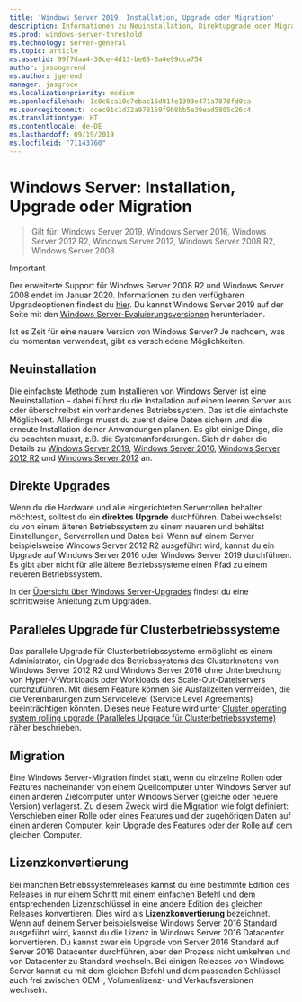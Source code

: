 ```yaml
---
title: 'Windows Server 2019: Installation, Upgrade oder Migration'
description: Informationen zu Neuinstallation, Direktupgrade oder Migration von Windows Server
ms.prod: windows-server-threshold
ms.technology: server-general
ms.topic: article
ms.assetid: 99f7daa4-30ce-4d13-be65-0a4e99cca754
author: jasongerend
ms.author: jgerend
manager: jasgroce
ms.localizationpriority: medium
ms.openlocfilehash: 1c0c6ca10e7ebac16d81fe1393e471a7878fd0ca
ms.sourcegitcommit: ccec91c1d32a978159f9b8bb5e39ead5805c26c4
ms.translationtype: HT
ms.contentlocale: de-DE
ms.lasthandoff: 09/19/2019
ms.locfileid: "71143760"
---
```

# <a name="install-upgrade-or-migrate-to-windows-server"></a>Windows Server: Installation, Upgrade oder Migration

> Gilt für: Windows Server 2019, Windows Server 2016, Windows Server 2012 R2, Windows Server 2012, Windows Server 2008 R2, Windows Server 2008

> [!IMPORTANT]
> Der erweiterte Support für Windows Server 2008 R2 und Windows Server 2008 endet im Januar 2020. Informationen zu den verfügbaren Upgradeoptionen findest du [hier](http://aka.ms/upgradecenter). Du kannst Windows Server 2019 auf der Seite mit den [Windows Server-Evaluierungsversionen](https://www.microsoft.com/evalcenter/evaluate-windows-server-2019) herunterladen.

Ist es Zeit für eine neuere Version von Windows Server? Je nachdem, was du momentan verwendest, gibt es verschiedene Möglichkeiten.

## <a name="clean-install"></a>Neuinstallation

Die einfachste Methode zum Installieren von Windows Server ist eine Neuinstallation – dabei führst du die Installation auf einem leeren Server aus oder überschreibst ein vorhandenes Betriebssystem. Das ist die einfachste Möglichkeit. Allerdings musst du zuerst deine Daten sichern und die erneute Installation deiner Anwendungen planen. Es gibt einige Dinge, die du beachten musst, z.B. die Systemanforderungen. Sieh dir daher die Details zu [Windows Server 2019](https://go.microsoft.com/fwlink/?linkid=2006124), [Windows Server 2016](https://go.microsoft.com/fwlink/?LinkID=825558), [Windows Server 2012 R2](https://technet.microsoft.com/library/dn303418) und [Windows Server 2012](https://technet.microsoft.com/library/jj134246.aspx) an.

## <a name="in-place-upgrade"></a>Direkte Upgrades

Wenn du die Hardware und alle eingerichteten Serverrollen behalten möchtest, solltest du ein **direktes Upgrade** durchführen. Dabei wechselst du von einem älteren Betriebssystem zu einem neueren und behältst Einstellungen, Serverrollen und Daten bei. Wenn auf einem Server beispielsweise Windows Server 2012 R2 ausgeführt wird, kannst du ein Upgrade auf Windows Server 2016 oder Windows Server 2019 durchführen. Es gibt aber nicht für alle ältere Betriebssysteme einen Pfad zu einem neueren Betriebssystem. 

In der [Übersicht über Windows Server-Upgrades](../upgrade/upgrade-overview.md) findest du eine schrittweise Anleitung zum Upgraden.

## <a name="cluster-os-rolling-upgrade"></a>Paralleles Upgrade für Clusterbetriebssysteme

Das parallele Upgrade für Clusterbetriebssysteme ermöglicht es einem Administrator, ein Upgrade des Betriebssystems des Clusterknotens von Windows Server 2012 R2 und Windows Server 2016 ohne Unterbrechung von Hyper-V-Workloads oder Workloads des Scale-Out-Dateiservers durchzuführen. Mit diesem Feature können Sie Ausfallzeiten vermeiden, die die Vereinbarungen zum Servicelevel (Service Level Agreements) beeinträchtigen könnten. Dieses neue Feature wird unter [Cluster operating system rolling upgrade (Paralleles Upgrade für Clusterbetriebssysteme)](https://technet.microsoft.com/windows-server-docs/failover-clustering/cluster-operating-system-rolling-upgrade) näher beschrieben.

## <a name="migration"></a>Migration

Eine Windows Server-Migration findet statt, wenn du einzelne Rollen oder Features nacheinander von einem Quellcomputer unter Windows Server auf einen anderen Zielcomputer unter Windows Server (gleiche oder neuere Version) verlagerst. Zu diesem Zweck wird die Migration wie folgt definiert: Verschieben einer Rolle oder eines Features und der zugehörigen Daten auf einen anderen Computer, kein Upgrade des Features oder der Rolle auf dem gleichen Computer. 

## <a name="license-conversion"></a>Lizenzkonvertierung

Bei manchen Betriebssystemreleases kannst du eine bestimmte Edition des Releases in nur einem Schritt mit einem einfachen Befehl und dem entsprechenden Lizenzschlüssel in eine andere Edition des gleichen Releases konvertieren. Dies wird als **Lizenzkonvertierung** bezeichnet. Wenn auf deinem Server beispielsweise Windows Server 2016 Standard ausgeführt wird, kannst du die Lizenz in Windows Server 2016 Datacenter konvertieren. Du kannst zwar ein Upgrade von Server 2016 Standard auf Server 2016 Datacenter durchführen, aber den Prozess nicht umkehren und von Datacenter zu Standard wechseln. Bei einigen Releases von Windows Server kannst du mit dem gleichen Befehl und dem passenden Schlüssel auch frei zwischen OEM-, Volumenlizenz- und Verkaufsversionen wechseln.